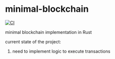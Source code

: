 # minimal-blockchain
[![CI](https://github.com/whereistejas/minimal-blockchain/actions/workflows/ci.yml/badge.svg?branch=main&event=push)](https://github.com/whereistejas/minimal-blockchain/actions/workflows/ci.yml)

minimal blockchain implementation in Rust

current state of the project:
1. need to implement logic to execute transactions
